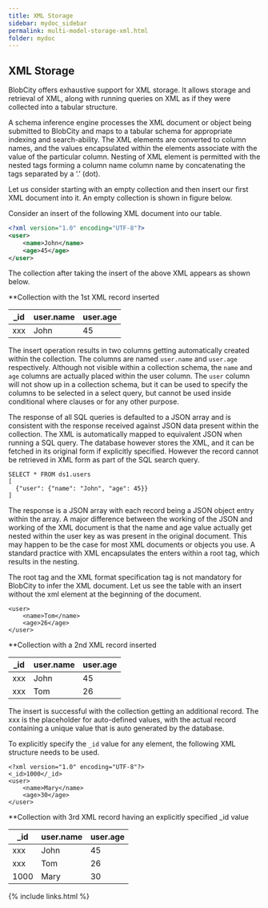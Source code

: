 ```yaml
---
title: XML Storage
sidebar: mydoc_sidebar
permalink: multi-model-storage-xml.html
folder: mydoc
---
```


## XML Storage

BlobCity offers exhaustive support for XML storage. It allows storage and retrieval of XML, along with running queries on XML as if they were collected into a tabular structure.

A schema inference engine processes the XML document or object being submitted to BlobCity and maps to a tabular schema for appropriate indexing and search-ability. The XML elements are converted to column names, and the values encapsulated within the elements associate with the value of the particular column. Nesting of XML element is permitted with the nested tags forming a column name column name by concatenating the tags separated by a ‘.’ (dot).

Let us consider starting with an empty collection and then insert our first XML document into it. An empty collection is shown in figure below.

Consider an insert of the following XML document into our table.

```xml
<?xml version="1.0" encoding="UTF-8"?>
<user>
    <name>John</name>
    <age>45</age>
</user>
```

The collection after taking the insert of the above XML appears as shown below.

**Collection with the 1st XML record inserted

_id | user.name | user.age
----|----|----|
xxx | John | 45

The insert operation results in two columns getting automatically created within the collection. The columns are named `user.name` and `user.age` respectively. Although not visible within a collection schema, the `name` and `age` columns are actually placed within the user column. The `user` column will not show up in a collection schema, but it can be used to specify the columns to be selected in a select query, but cannot be used inside conditional where clauses or for any other purpose.

The response of all SQL queries is defaulted to a JSON array and is consistent with the response received against JSON data present within the collection. The XML is automatically mapped to equivalent JSON when running a SQL query. The database however stores the XML, and it can be fetched in its original form if explicitly specified. However the record cannot be retrieved in XML form as part of the SQL search query.

```
SELECT * FROM ds1.users
[
  {"user": {"name": "John", "age": 45}}
]
```

The response is a JSON array with each record being a JSON object entry within the array. A major difference between the working of the JSON and working of the XML document is that the name and age value actually get nested within the user key as was present in the original document. This may happen to be the case for most XML documents or objects you use. A standard practice with XML encapsulates the enters within a root tag, which results in the nesting.

The root tag and the XML format specification tag is not mandatory for BlobCity to infer the XML document. Let us see the table with an insert without the xml element at the beginning of the document.

```
<user>
    <name>Tom</name>
    <age>26</age>
</user>
```

**Collection with a 2nd XML record inserted

_id | user.name | user.age
----|----|----|
xxx | John | 45
xxx | Tom | 26

The insert is successful with the collection getting an additional record. The xxx is the placeholder for auto-defined values, with the actual record containing a unique value that is auto generated by the database.

To explicitly specify the `_id` value for any element, the following XML structure needs to be used.

```
<?xml version="1.0" encoding="UTF-8"?>
<_id>1000</_id>
<user>
    <name>Mary</name>
    <age>30</age>
</user>
```

**Collection with 3rd XML record having an explicitly specified _id value

_id | user.name | user.age
----|----|----|
xxx | John | 45
xxx | Tom | 26
1000 | Mary | 30



{% include links.html %}
